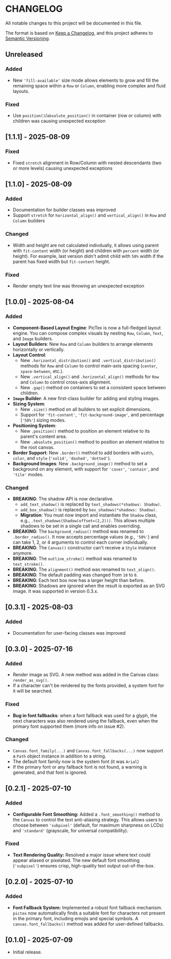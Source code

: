 # CHANGELOG

All notable changes to this project will be documented in this file.

The format is based on [Keep a Changelog](https://keepachangelog.com/en/1.0.0/),
and this project adheres to [Semantic Versioning](https://semver.org/spec/v2.0.0.html).

## Unreleased

### Added

- New `'fill-available'` size mode allows elements to grow and fill the remaining space within a `Row` or `Column`, enabling more complex and fluid layouts.

### Fixed

- Use `position()`/`absolute_position()` in container (row or column) with children was causing unexpected exception

## [1.1.1] - 2025-08-09

### Fixed

- Fixed `stretch` alignment in Row/Column with nested descendants (two or more levels) causing unexpected exceptions

## [1.1.0] - 2025-08-09

### Added

- Documentation for builder classes was improved
- Support `stretch` for `horizontal_align()` and `vertical_align()` in `Row` and `Column` builders

### Changed

- Width and height are not calculated indivdually, it allows using parent with `fit-content` width (or height) and children with `percent` width (or height). For example, last version didn't admit child with `50%` width if the parent has fixed width but `fit-content` height.

### Fixed

- Render empty text line was throwing an unexpected exception

## [1.0.0] - 2025-08-04

### Added

-   **Component-Based Layout Engine**: PicTex is now a full-fledged layout engine. You can compose complex visuals by nesting `Row`, `Column`, `Text`, and `Image` builders.
-   **Layout Builders**: New `Row` and `Column` builders to arrange elements horizontally or vertically.
-   **Layout Control**:
    -   New `.horizontal_distribution()` and `.vertical_distribution()` methods for `Row` and `Column` to control main-axis spacing (`center`, `space-between`, etc.).
    -   New `.vertical_align()` and `.horizontal_align()` methods for `Row` and `Column` to control cross-axis alignment.
    -   New `.gap()` method on containers to set a consistent space between children.
-   **`Image` Builder**: A new first-class builder for adding and styling images.
-   **Sizing System**:
    -   New `.size()` method on all builders to set explicit dimensions.
    -   Support for `'fit-content'`, `'fit-background-image'`, and percentage (`'50%'`) sizing modes.
-   **Positioning System**:
    -   New `.position()` method to position an element relative to its parent's content area.
    -   New `.absolute_position()` method to position an element relative to the root canvas.
-   **Border Support**: New `.border()` method to add borders with `width`, `color`, and `style` (`'solid'`, `'dashed'`, `'dotted'`).
-   **Background Images**: New `.background_image()` method to set a background on any element, with support for `'cover'`, `'contain'`, and `'tile'` modes.

### Changed

-   **BREAKING**: The shadow API is now declarative.
    -   `add_text_shadow()` is replaced by `text_shadows(*shadows: Shadow)`.
    -   `add_box_shadow()` is replaced by `box_shadows(*shadows: Shadow)`.
    -   **Migration**: You must now import and instantiate the `Shadow` class, e.g., `.text_shadows(Shadow(offset=(2,2)))`. This allows multiple shadows to be set in a single call and enables overriding.
-   **BREAKING**: The `background_radius()` method was renamed to `.border_radius()`. It now accepts percentage values (e.g., `'50%'`) and can take 1, 2, or 4 arguments to control each corner individually.
-   **BREAKING**: The `Canvas()` constructor can't receive a `Style` instance anymore.
-   **BREAKING**: The `outline_stroke()` method was renamed to `text_stroke()`.
-   **BREAKING**: The `alignment()` method was renamed to `text_align()`.
-   **BREAKING**: The default padding was changed from `10` to `0`.
-   **BREAKING**: Each text box now has a larger height than before.
-   **BREAKING**: Shadows are ignored when the result is exported as an SVG image. It was supported in version 0.3.x.

## [0.3.1] - 2025-08-03

### Added

- Documentation for user-facing classes was improved

## [0.3.0] - 2025-07-16

### Added

- Render image as SVG. A new method was added in the Canvas class: `render_as_svg()`.
- If a character can't be rendered by the fonts provided, a system font for it will be searched.

### Fixed

- **Bug in font fallbacks**: when a font fallback was used for a glyph, the next characters was also rendered using the fallback, even when the primary font supported them (more info on issue #2).

### Changed
- `Canvas.font_family(...)` and `Canvas.font_fallbacks(...)` now support a `Path` object instance in addition to a string.
- The default font family now is the system font (it was `Arial`)
- If the primary font or any fallback font is not found, a warning is generated, and that font is ignored.

## [0.2.1] - 2025-07-10

### Added

- **Configurable Font Smoothing:** Added a `.font_smoothing()` method to the `Canvas` to control the text anti-aliasing strategy. This allows users to choose between `'subpixel'` (default, for maximum sharpness on LCDs) and `'standard'` (grayscale, for universal compatibility).

### Fixed

- **Text Rendering Quality:** Resolved a major issue where text could appear aliased or pixelated. The new default font smoothing (`'subpixel'`) ensures crisp, high-quality text output out-of-the-box.

## [0.2.0] - 2025-07-10

### Added

- **Font Fallback System:** Implemented a robust font fallback mechanism. `pictex` now automatically finds a suitable font for characters not present in the primary font, including emojis and special symbols. A `canvas.font_fallbacks()` method was added for user-defined fallbacks.

## [0.1.0] - 2025-07-09

- Initial release.
